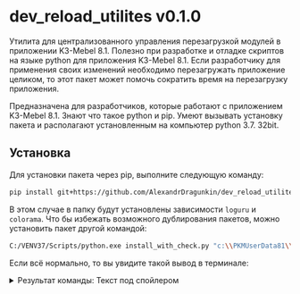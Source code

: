 # dev_reload_utilites v0.1.0

Утилита для централизованного управления перезагрузкой модулей в приложении K3-Mebel 8.1. 
Полезно при разработке и отладке скриптов на языке python для приложения K3-Mebel 8.1. Если разработчику для применения своих изменений необходимо перезагружать приложение целиком, то этот пакет может помочь сократить время на перезагрузку приложения.

Предназначена для разработчиков, которые работают с приложением K3-Mebel 8.1. Знают что такое python и pip. Умеют вызывать установку пакета и располагают установленным на компьютер python 3.7. 32bit.

## Установка

Для установки пакета через pip, выполните следующую команду:

```bash
pip install git+https://github.com/AlexandrDragunkin/dev_reload_utilites --target c:\PKMUserData81\Proto
```
В этом случае в папку будут установлены зависимости `loguru` и `colorama`. Что бы избежать возможного дублирования пакетов, можно установить пакет другой командой:



```bash
C:/VENV37/Scripts/python.exe install_with_check.py "c:\\PKMUserData81\\Proto"
```
Если всё нормально, то вы увидите такой вывод в терминале:

<details>
  <summary>Результат команды: Текст под спойлером</summary>
```

![Результат установки папкета](Pictures/Pic2.jpg)
```
</details>

**Важно:** Обратите внимание я использую python и pip из виртуального окружения python 3.7.
3.7 это ОЧЕНЬ важно!

**Важно:** Пакет предназначен для работы с приложением K3-Mebel 8.1. 
Целевая папка для размещения файлов должна быть `UserProto`, например: `c:\PKMUserData81\Proto`

При установке пакета убедитесь, что у вас есть доступ к этой директории и что она существует.

## Описание

Этот пакет предоставляет функции для автоматической перезагрузки модулей Python и их зависимостей внутри закрытого скомпилированного пакета k3, который является частью приложения K3-Mebel 8.1 (*mebel.exe*). Приложение K3-Mebel 8.1 является самодостаточным интерпретатором Python 3.7 32bit.

## Основные функции

- `auto_reload_module`: Перезагрузка модуля и его зависимостей
- `reload_module_with_dependencies`: Перезагрузка модуля и зависимых от него модулей
- `selective_reload`: Перезагрузка модулей по префиксу имени

## Классы для работы с диалогами

- `SetVar`: Основной класс для создания диалоговых окон
- `Title`: Титульная часть диалога
- `WString`: Виджет для ввода строк

## Пример использования

```python
from dev_reload_utilites.auto_reload_manager import auto_reload_module

# Перезагрузить модуль и все его зависимости
auto_reload_module('my_module')
```

## Графический интерфейс

При запуске модуля как скрипта (python auto_reload_manager.py) отображается диалоговое окно для выбора модуля и функции перезагрузки:

![Диалоговое окно](Pictures/Pic1.jpg)

В диалоговом окне можно выбрать:
- Имя модуля для перезагрузки (из списка недавно редактированных файлов). По умолчанию выбирается самый "молодой" модуль из списка.
- Функцию перезагрузки (auto_reload_module, reload_module_with_dependencies, selective_reload). Рекомендуется использовать auto_reload_module.

## Зависимости

- Python 3.7
- K3-Mebel 8.0+ Лучше 8.1